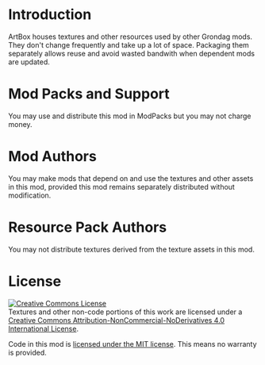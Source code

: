 # Introduction
ArtBox houses textures and other resources used by other Grondag mods.  They don't change frequently and take up a lot of space. Packaging them separately allows reuse and avoid wasted bandwith when dependent mods are updated.

# Mod Packs and Support
You may use and distribute this mod in ModPacks but you may not charge money. 

# Mod Authors
You may make mods that depend on and use the textures and other assets in this mod, provided this mod remains separately distributed without modification.

# Resource Pack Authors
You may not distribute textures derived from the texture assets in this mod.

# License
<a rel="license" href="http://creativecommons.org/licenses/by-nc-nd/4.0/"><img alt="Creative Commons License" style="border-width:0" src="https://i.creativecommons.org/l/by-nc-nd/4.0/88x31.png" /></a><br />Textures and other non-code portions of this work are licensed under a <a rel="license" href="http://creativecommons.org/licenses/by-nc-nd/4.0/">Creative Commons Attribution-NonCommercial-NoDerivatives 4.0 International License</a>.

Code in this mod is [licensed under the MIT license](https://github.com/grondag/Hard-Science/blob/master/LICENSE). This means no warranty is provided.
